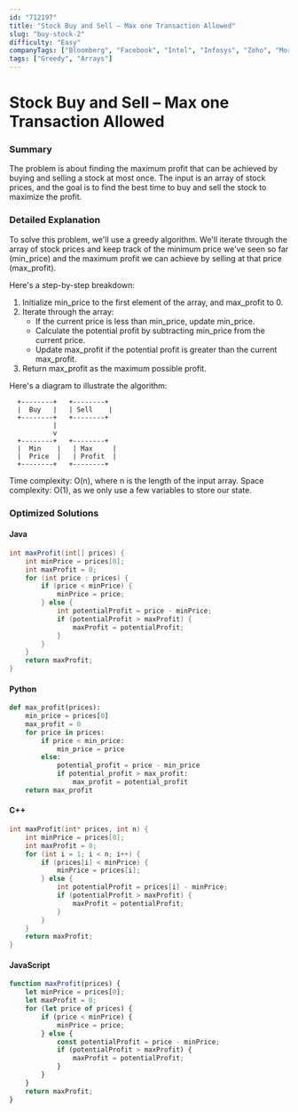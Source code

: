 ```yaml
---
id: "712197"
title: "Stock Buy and Sell – Max one Transaction Allowed"
slug: "buy-stock-2"
difficulty: "Easy"
companyTags: ["Bloomberg", "Facebook", "Intel", "Infosys", "Zoho", "Morgan Stanley", "Amazon", "Microsoft", "Samsung", "Yahoo", "PayPal", "Nvidia", "Oracle", "Visa", "Walmart", "Goldman Sachs", "TCS", "Adobe", "Google", "IBM", "Accenture", "Apple", "Uber"]
tags: ["Greedy", "Arrays"]
---
```


**Stock Buy and Sell – Max one Transaction Allowed**
==============================================

### Summary
The problem is about finding the maximum profit that can be achieved by buying and selling a stock at most once. The input is an array of stock prices, and the goal is to find the best time to buy and sell the stock to maximize the profit.

### Detailed Explanation
To solve this problem, we'll use a greedy algorithm. We'll iterate through the array of stock prices and keep track of the minimum price we've seen so far (min_price) and the maximum profit we can achieve by selling at that price (max_profit).

Here's a step-by-step breakdown:

1. Initialize min_price to the first element of the array, and max_profit to 0.
2. Iterate through the array:
	* If the current price is less than min_price, update min_price.
	* Calculate the potential profit by subtracting min_price from the current price.
	* Update max_profit if the potential profit is greater than the current max_profit.
3. Return max_profit as the maximum possible profit.

Here's a diagram to illustrate the algorithm:
```
  +--------+   +--------+
  |  Buy   |   | Sell    |
  +--------+   +--------+
           |
           v
  +--------+   +--------+
  |  Min    |   | Max     |
  |  Price  |   | Profit  |
  +--------+   +--------+
```

Time complexity: O(n), where n is the length of the input array.
Space complexity: O(1), as we only use a few variables to store our state.

### Optimized Solutions

#### Java
```java
int maxProfit(int[] prices) {
    int minPrice = prices[0];
    int maxProfit = 0;
    for (int price : prices) {
        if (price < minPrice) {
            minPrice = price;
        } else {
            int potentialProfit = price - minPrice;
            if (potentialProfit > maxProfit) {
                maxProfit = potentialProfit;
            }
        }
    }
    return maxProfit;
}
```

#### Python
```python
def max_profit(prices):
    min_price = prices[0]
    max_profit = 0
    for price in prices:
        if price < min_price:
            min_price = price
        else:
            potential_profit = price - min_price
            if potential_profit > max_profit:
                max_profit = potential_profit
    return max_profit
```

#### C++
```cpp
int maxProfit(int* prices, int n) {
    int minPrice = prices[0];
    int maxProfit = 0;
    for (int i = 1; i < n; i++) {
        if (prices[i] < minPrice) {
            minPrice = prices[i];
        } else {
            int potentialProfit = prices[i] - minPrice;
            if (potentialProfit > maxProfit) {
                maxProfit = potentialProfit;
            }
        }
    }
    return maxProfit;
}
```

#### JavaScript
```javascript
function maxProfit(prices) {
    let minPrice = prices[0];
    let maxProfit = 0;
    for (let price of prices) {
        if (price < minPrice) {
            minPrice = price;
        } else {
            const potentialProfit = price - minPrice;
            if (potentialProfit > maxProfit) {
                maxProfit = potentialProfit;
            }
        }
    }
    return maxProfit;
}
```
